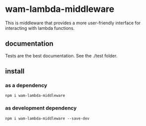 # wam-lambda-middleware
This is middleware that provides a more user-friendly interface for interacting with lambda functions.

## documentation
Tests are the best documentation. See the ./test folder.

## install
### as a dependency

    npm i wam-lambda-middleware
### as development dependency

    npm i wam-lambda-middleware --save-dev